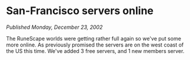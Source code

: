 # San-Francisco servers online
*Published Monday, December 23, 2002*

The RuneScape worlds were getting rather full again so we've put some more online. As previously promised the servers are on the west coast of the US this time. We've added 3 free servers, and 1 new members server.
